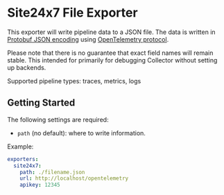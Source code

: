 # Site24x7 File Exporter

This exporter will write pipeline data to a JSON file. The data is written in
[Protobuf JSON
encoding](https://developers.google.com/protocol-buffers/docs/proto3#json)
using [OpenTelemetry
protocol](https://github.com/open-telemetry/opentelemetry-proto).

Please note that there is no guarantee that exact field names will remain stable.
This intended for primarily for debugging Collector without setting up backends.

Supported pipeline types: traces, metrics, logs

## Getting Started

The following settings are required:

- `path` (no default): where to write information.

Example:

```yaml
exporters:
  site24x7:
    path: ./filename.json
    url: http://localhost/opentelemetry
    apikey: 12345
```
